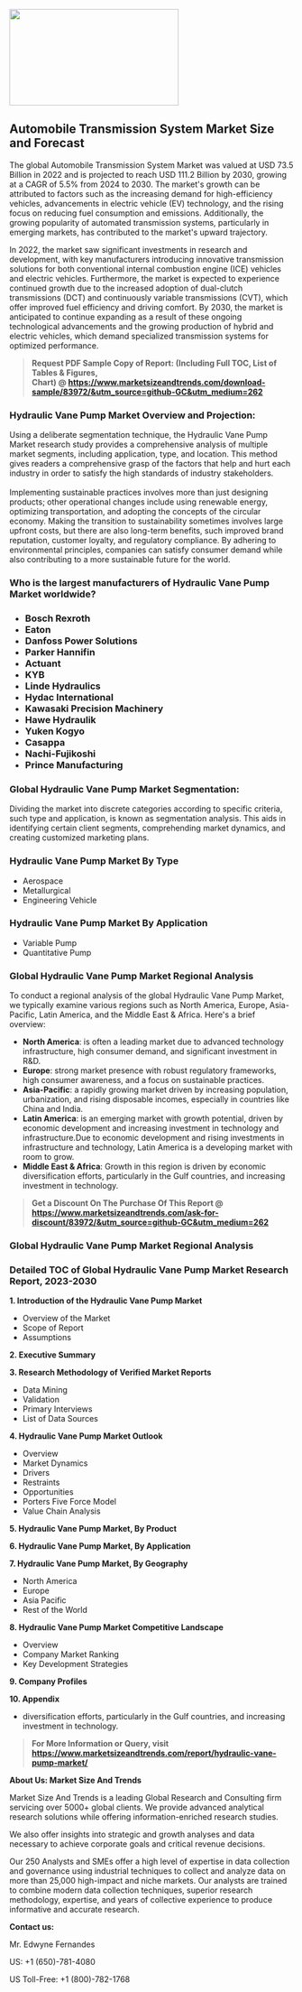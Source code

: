 <p><img class="alignnone size-medium wp-image-20088" src="https://ffe5etoiles.com/wp-content/uploads/2024/12/MST1-300x171.png" alt="" width="300" height="171" /></p><h2>Automobile Transmission System Market Size and Forecast</h2><p>The global Automobile Transmission System Market was valued at USD 73.5 Billion in 2022 and is projected to reach USD 111.2 Billion by 2030, growing at a CAGR of 5.5% from 2024 to 2030. The market's growth can be attributed to factors such as the increasing demand for high-efficiency vehicles, advancements in electric vehicle (EV) technology, and the rising focus on reducing fuel consumption and emissions. Additionally, the growing popularity of automated transmission systems, particularly in emerging markets, has contributed to the market's upward trajectory.</p><p>In 2022, the market saw significant investments in research and development, with key manufacturers introducing innovative transmission solutions for both conventional internal combustion engine (ICE) vehicles and electric vehicles. Furthermore, the market is expected to experience continued growth due to the increased adoption of dual-clutch transmissions (DCT) and continuously variable transmissions (CVT), which offer improved fuel efficiency and driving comfort. By 2030, the market is anticipated to continue expanding as a result of these ongoing technological advancements and the growing production of hybrid and electric vehicles, which demand specialized transmission systems for optimized performance.</p></p><blockquote id="" class=""><strong>Request PDF Sample Copy of Report: (Including Full TOC, List of Tables &amp; Figures, Chart)&nbsp;@&nbsp;<strong><a href="https://www.marketsizeandtrends.com/download-sample/83972/&utm_source=github-GC&utm_medium=262" target="_blank">https://www.marketsizeandtrends.com/download-sample/83972/&utm_source=github-GC&utm_medium=262</a></strong></strong></blockquote><h3 id="" class="">Hydraulic Vane Pump Market&nbsp;Overview and Projection:</h3><p id="" class="">Using a deliberate segmentation technique, the Hydraulic Vane Pump Market research study provides a comprehensive analysis of multiple market segments, including application, type, and location. This method gives readers a comprehensive grasp of the factors that help and hurt each industry in order to satisfy the high standards of industry stakeholders. <br /> <br />Implementing sustainable practices involves more than just designing products; other operational changes include using renewable energy, optimizing transportation, and adopting the concepts of the circular economy. Making the transition to sustainability sometimes involves large upfront costs, but there are also long-term benefits, such improved brand reputation, customer loyalty, and regulatory compliance. By adhering to environmental principles, companies can satisfy consumer demand while also contributing to a more sustainable future for the world.</p><h3 id="" class="">Who is the largest manufacturers of&nbsp;Hydraulic Vane Pump Market worldwide?</h3><h3 class=""><p><ul><li>Bosch Rexroth </li><li> Eaton </li><li> Danfoss Power Solutions </li><li> Parker Hannifin </li><li> Actuant </li><li> KYB </li><li> Linde Hydraulics </li><li> Hydac International </li><li> Kawasaki Precision Machinery </li><li> Hawe Hydraulik </li><li> Yuken Kogyo </li><li> Casappa </li><li> Nachi-Fujikoshi </li><li> Prince Manufacturing</li></ul></p></h3><h3 id="" class="">Global&nbsp;Hydraulic Vane Pump Market Segmentation:</h3><p id="" class="">Dividing the market into discrete categories according to specific criteria, such type and application, is known as segmentation analysis. This aids in identifying certain client segments, comprehending market dynamics, and creating customized marketing plans.</p><h3 id="" class="">Hydraulic Vane Pump Market&nbsp;By Type</h3><p><p><ul><li>Aerospace </li><li> Metallurgical </li><li> Engineering Vehicle</p></li></ul></p></p><h3 id="" class="">Hydraulic Vane Pump Market&nbsp;By Application</h3><p class=""><p><ul><li>Variable Pump </li><li> Quantitative Pump</li></ul></p></p><h3 id="" class="">Global Hydraulic Vane Pump Market Regional Analysis</h3><p id="" class="">To conduct a regional analysis of the global Hydraulic Vane Pump Market, we typically examine various regions such as North America, Europe, Asia-Pacific, Latin America, and the Middle East &amp; Africa. Here's a brief overview:</p><ul><li><strong>North America</strong>: is often a leading market due to advanced technology infrastructure, high consumer demand, and significant investment in R&amp;D.</li><li><strong>Europe</strong>: strong market presence with robust regulatory frameworks, high consumer awareness, and a focus on sustainable practices.</li><li><strong>Asia-Pacific</strong>: a rapidly growing market driven by increasing population, urbanization, and rising disposable incomes, especially in countries like China and India.</li><li><strong>Latin America</strong>: is an emerging market with growth potential, driven by economic development and increasing investment in technology and infrastructure.Due to economic development and rising investments in infrastructure and technology, Latin America is a developing market with room to grow.</li><li><strong>Middle East &amp; Africa</strong>: Growth in this region is driven by economic diversification efforts, particularly in the Gulf countries, and increasing investment in technology.</li></ul><blockquote id="" class=""><strong>Get a Discount On The Purchase Of This Report @ <strong><a href="https://www.marketsizeandtrends.com/ask-for-discount/83972/&utm_source=github-GC&utm_medium=262" target="_blank">https://www.marketsizeandtrends.com/ask-for-discount/83972/&utm_source=github-GC&utm_medium=262</a></strong></strong></blockquote><h3 id="" class="">Global Hydraulic Vane Pump Market Regional Analysis</h3><h3 id="" class="">Detailed TOC of Global Hydraulic Vane Pump Market Research Report, 2023-2030</h3><p id="" class=""><strong>1. Introduction of the Hydraulic Vane Pump Market</strong></p><ul><li>Overview of the Market</li><li>Scope of Report</li><li>Assumptions</li></ul><p id="" class=""><strong>2. Executive Summary</strong></p><p id="" class=""><strong>3. Research Methodology of Verified Market Reports</strong></p><ul><li>Data Mining</li><li>Validation</li><li>Primary Interviews</li><li>List of Data Sources</li></ul><p id="" class=""><strong>4. Hydraulic Vane Pump Market Outlook</strong></p><ul><li>Overview</li><li>Market Dynamics</li><li>Drivers</li><li>Restraints</li><li>Opportunities</li><li>Porters Five Force Model</li><li>Value Chain Analysis</li></ul><p id="" class=""><strong>5. Hydraulic Vane Pump Market, By Product</strong></p><p id="" class=""><strong>6. Hydraulic Vane Pump Market, By Application</strong></p><p id="" class=""><strong>7. Hydraulic Vane Pump Market, By Geography</strong></p><ul><li>North America</li><li>Europe</li><li>Asia Pacific</li><li>Rest of the World</li></ul><p id="" class=""><strong>8. Hydraulic Vane Pump Market Competitive Landscape</strong></p><ul><li>Overview</li><li>Company Market Ranking</li><li>Key Development Strategies</li></ul><p id="" class=""><strong>9. Company Profiles</strong></p><p id="" class=""><strong>10. Appendix</strong></p><ul><li>diversification efforts, particularly in the Gulf countries, and increasing investment in technology.</li></ul><blockquote id="" class=""><strong>For More Information or Query, visit <strong><strong><a href="https://www.marketsizeandtrends.com/report/hydraulic-vane-pump-market/" target="_blank">https://www.marketsizeandtrends.com/report/hydraulic-vane-pump-market/</a></strong></strong></strong></blockquote><p id="" class=""><strong>About Us: Market Size And Trends</strong></p><p id="" class="">Market Size And Trends is a leading Global Research and Consulting firm servicing over 5000+ global clients. We provide advanced analytical research solutions while offering information-enriched research studies.</p><p id="" class="">We also offer insights into strategic and growth analyses and data necessary to achieve corporate goals and critical revenue decisions.</p><p id="" class="">Our 250 Analysts and SMEs offer a high level of expertise in data collection and governance using industrial techniques to collect and analyze data on more than 25,000 high-impact and niche markets. Our analysts are trained to combine modern data collection techniques, superior research methodology, expertise, and years of collective experience to produce informative and accurate research.</p><p id="" class=""><strong>Contact us:</strong></p><p id="" class="">Mr. Edwyne Fernandes</p><p id="" class="">US: +1 (650)-781-4080</p><p id="" class="">US Toll-Free: +1 (800)-782-1768</p>
